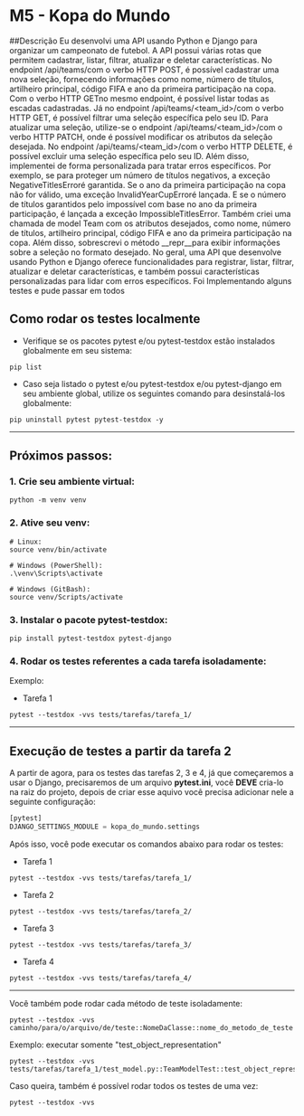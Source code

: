 # M5 - Kopa do Mundo
##Descrição
Eu desenvolvi uma API usando Python e Django para organizar um campeonato de futebol. A API possui várias rotas que permitem cadastrar, listar, filtrar, atualizar e deletar características.
No endpoint /api/teams/com o verbo HTTP POST, é possível cadastrar uma nova seleção, fornecendo informações como nome, número de títulos, artilheiro principal, código FIFA e ano da primeira participação na copa.
Com o verbo HTTP GETno mesmo endpoint, é possível listar todas as escadas cadastradas. Já no endpoint /api/teams/<team_id>/com o verbo HTTP GET, é possível filtrar uma seleção específica pelo seu ID.
Para atualizar uma seleção, utilize-se o endpoint /api/teams/<team_id>/com o verbo HTTP PATCH, onde é possível modificar os atributos da seleção desejada.
No endpoint /api/teams/<team_id>/com o verbo HTTP DELETE, é possível excluir uma seleção específica pelo seu ID.
Além disso, implementei de forma personalizada para tratar erros específicos. Por exemplo, se para proteger um número de títulos negativos, a exceção NegativeTitlesErroré garantida. Se o ano da primeira participação na copa não for válido, uma exceção InvalidYearCupErroré lançada. E se o número de títulos garantidos pelo impossível com base no ano da primeira participação, é lançada a exceção ImpossibleTitlesError.
Também criei uma chamada de model Team com os atributos desejados, como nome, número de títulos, artilheiro principal, código FIFA e ano da primeira participação na copa. Além disso, sobrescrevi o método __repr__para exibir informações sobre a seleção no formato desejado.
No geral, uma API que desenvolve usando Python e Django oferece funcionalidades para registrar, listar, filtrar, atualizar e deletar características, e também possui características personalizadas para lidar com erros específicos.
Foi Implementando alguns testes e pude passar em todos
## Como rodar os testes localmente

- Verifique se os pacotes pytest e/ou pytest-testdox estão instalados globalmente em seu sistema:

```shell
pip list
```

- Caso seja listado o pytest e/ou pytest-testdox e/ou pytest-django em seu ambiente global, utilize os seguintes comando para desinstalá-los globalmente:

```shell
pip uninstall pytest pytest-testdox -y
```

---

## Próximos passos:

### 1. Crie seu ambiente virtual:

```shell
python -m venv venv
```

### 2. Ative seu venv:

```shell
# Linux:
source venv/bin/activate

# Windows (PowerShell):
.\venv\Scripts\activate

# Windows (GitBash):
source venv/Scripts/activate
```

### 3. Instalar o pacote <strong>pytest-testdox</strong>:

```shell
pip install pytest-testdox pytest-django
```

### 4. Rodar os testes referentes a cada tarefa isoladamente:

Exemplo:

- Tarefa 1

```shell
pytest --testdox -vvs tests/tarefas/tarefa_1/
```

---

## Execução de testes a partir da tarefa 2

A partir de agora, para os testes das tarefas 2, 3 e 4, já que começaremos a usar o Django, precisaremos de um arquivo **pytest.ini**, você **DEVE** cria-lo na raiz do projeto, depois de criar esse aquivo você precisa adicionar nele a seguinte configuração:

```python
[pytest]
DJANGO_SETTINGS_MODULE = kopa_do_mundo.settings
```

Após isso, você pode executar os comandos abaixo para rodar os testes:

- Tarefa 1

```shell
pytest --testdox -vvs tests/tarefas/tarefa_1/
```

- Tarefa 2

```shell
pytest --testdox -vvs tests/tarefas/tarefa_2/
```

- Tarefa 3

```shell
pytest --testdox -vvs tests/tarefas/tarefa_3/
```

- Tarefa 4

```shell
pytest --testdox -vvs tests/tarefas/tarefa_4/
```

---

Você também pode rodar cada método de teste isoladamente:

```shell
pytest --testdox -vvs caminho/para/o/arquivo/de/teste::NomeDaClasse::nome_do_metodo_de_teste
```

Exemplo: executar somente "test_object_representation"

```shell
pytest --testdox -vvs tests/tarefas/tarefa_1/test_model.py::TeamModelTest::test_object_representation
```

Caso queira, também é possível rodar todos os testes de uma vez:

```shell
pytest --testdox -vvs
```
